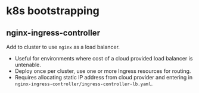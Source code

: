 # k8s bootstrapping

## nginx-ingress-controller

Add to cluster to use `nginx` as a load balancer.

- Useful for environments where cost of a cloud provided load balancer is untenable.
- Deploy once per cluster, use one or more Ingress resources for routing.
- Requires allocating static IP address from cloud provider and entering in `nginx-ingress-controller/ingress-controller-lb.yaml`.



